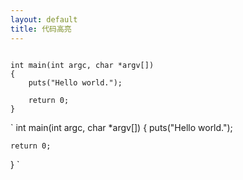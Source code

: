 ```yaml
---
layout: default
title: 代码高亮
---
```


<pre><code class="language-c">
int main(int argc, char *argv[])
{
	puts("Hello world.");

	return 0;
}
</code></pre>

`
int main(int argc, char *argv[])
{
	puts("Hello world.");

	return 0;
}
`
